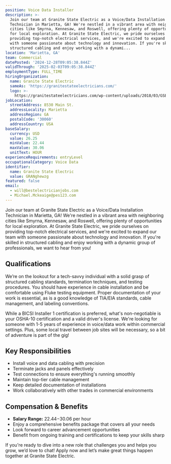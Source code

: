 ```yaml
---
position: Voice Data Installer
description: >-
  Join our team at Granite State Electric as a Voice/Data Installation
  Technician in Marietta, GA! We're nestled in a vibrant area with neighboring
  cities like Smyrna, Kennesaw, and Roswell, offering plenty of opportunities
  for local exploration. At Granite State Electric, we pride ourselves on
  providing top-notch electrical services, and we're excited to expand our team
  with someone passionate about technology and innovation. If you're skilled in
  structured cabling and enjoy working with a dynami...
location: 'Marietta, GA'
team: Commercial
datePosted: '2024-12-28T09:05:38.844Z'
validThrough: '2025-02-03T09:05:38.844Z'
employmentType: FULL_TIME
hiringOrganization:
  name: Granite State Electric
  sameAs: 'https://granitestateelectricians.com/'
  logo: >-
    https://granitestateelectricians.com/wp-content/uploads/2018/03/GSE-2c-Logo-4.jpg
jobLocation:
  streetAddress: 8530 Main St.
  addressLocality: Marietta
  addressRegion: GA
  postalCode: '30060'
  addressCountry: USA
baseSalary:
  currency: USD
  value: 26.25
  minValue: 22.44
  maxValue: 30.06
  unitText: HOUR
experienceRequirements: entryLevel
occupationalCategory: Voice Data
identifier:
  name: Granite State Electric
  value: GRANghewzg
featured: false
email:
  - will@bestelectricianjobs.com
  - Michael.Mckeaige@pes123.com
---
```




Join our team at Granite State Electric as a Voice/Data Installation Technician in Marietta, GA! We're nestled in a vibrant area with neighboring cities like Smyrna, Kennesaw, and Roswell, offering plenty of opportunities for local exploration. At Granite State Electric, we pride ourselves on providing top-notch electrical services, and we're excited to expand our team with someone passionate about technology and innovation. If you're skilled in structured cabling and enjoy working with a dynamic group of professionals, we want to hear from you!

## Qualifications

We’re on the lookout for a tech-savvy individual with a solid grasp of structured cabling standards, termination techniques, and testing procedures. You should have experience in cable installation and be comfortable using Fluke testing equipment. Proper documentation of your work is essential, as is a good knowledge of TIA/EIA standards, cable management, and labeling conventions.

While a BICSI Installer 1 certification is preferred, what's non-negotiable is your OSHA-10 certification and a valid driver's license. We're looking for someone with 1-5 years of experience in voice/data work within commercial settings. Plus, some local travel between job sites will be necessary, so a bit of adventure is part of the gig!

## Key Responsibilities

- Install voice and data cabling with precision
- Terminate jacks and panels effectively
- Test connections to ensure everything's running smoothly
- Maintain top-tier cable management
- Keep detailed documentation of installations
- Work collaboratively with other trades in commercial environments

## Compensation & Benefits

- **Salary Range:** $22.44-$30.06 per hour
- Enjoy a comprehensive benefits package that covers all your needs
- Look forward to career advancement opportunities
- Benefit from ongoing training and certifications to keep your skills sharp

If you're ready to dive into a new role that challenges you and helps you grow, we’d love to chat! Apply now and let’s make great things happen together at Granite State Electric.
